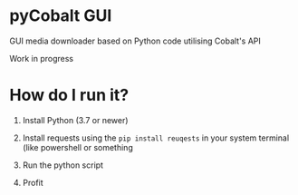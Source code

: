 # pyCobalt GUI

GUI media downloader based on Python code utilising Cobalt's API

Work in progress

# How do I run it?

1. Install Python (3.7 or newer)

2. Install requests using the `pip install reuqests` in your system terminal (like powershell or something

3. Run the python script

4. Profit